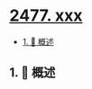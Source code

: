 # [2477. xxx](https://github.com/Tdahuyou/TNotes.leetcode/tree/main/notes/2477.%20xxx)

<!-- region:toc -->

- [1. 📝 概述](#1--概述)

<!-- endregion:toc -->

## 1. 📝 概述
